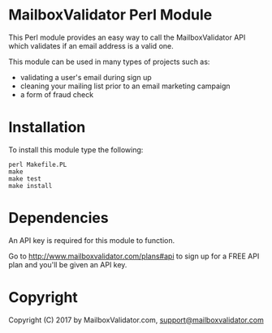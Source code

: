 MailboxValidator Perl Module
============================

This Perl module provides an easy way to call the MailboxValidator API which validates if an email address is a valid one.

This module can be used in many types of projects such as:

 - validating a user's email during sign up
 - cleaning your mailing list prior to an email marketing campaign
 - a form of fraud check

Installation
============

To install this module type the following:

```
perl Makefile.PL
make
make test
make install
```

Dependencies
============

An API key is required for this module to function.

Go to http://www.mailboxvalidator.com/plans#api to sign up for a FREE API plan and you'll be given an API key.

Copyright
=========

Copyright (C) 2017 by MailboxValidator.com, support@mailboxvalidator.com
